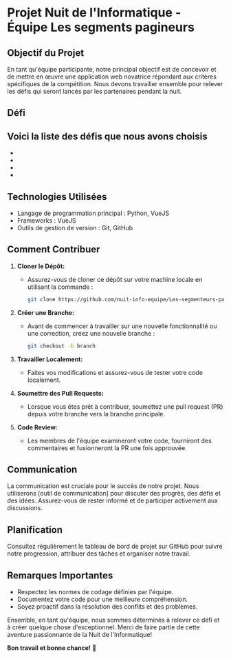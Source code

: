 # Projet Nuit de l'Informatique - Équipe Les segments pagineurs

## Objectif du Projet

En tant qu'équipe participante, notre principal objectif est de concevoir et de mettre en œuvre une application web novatrice répondant aux critères spécifiques de la compétition. Nous devons travailler ensemble pour relever les défis qui seront lancés par les partenaires pendant la nuit.

## Défi
Voici la liste des défis que nous avons choisis
- 
- 
- 
- 
- 

## Technologies Utilisées

- Langage de programmation principal : Python, VueJS
- Frameworks : VueJS
- Outils de gestion de version : Git, GitHub

## Comment Contribuer

1. **Cloner le Dépôt:**
   - Assurez-vous de cloner ce dépôt sur votre machine locale en utilisant la commande :
     ```bash
     git clone https://github.com/nuit-info-equipe/Les-segmenteurs-pagineurs
     ```

2. **Créer une Branche:**
   - Avant de commencer à travailler sur une nouvelle fonctionnalité ou une correction, créez une nouvelle branche :
     ```bash
     git checkout -b branch
     ```

3. **Travailler Localement:**
   - Faites vos modifications et assurez-vous de tester votre code localement.

4. **Soumettre des Pull Requests:**
   - Lorsque vous êtes prêt à contribuer, soumettez une pull request (PR) depuis votre branche vers la branche principale.

5. **Code Review:**
   - Les membres de l'équipe examineront votre code, fourniront des commentaires et fusionneront la PR une fois approuvée.

## Communication

La communication est cruciale pour le succès de notre projet. Nous utiliserons [outil de communication] pour discuter des progrès, des défis et des idées. Assurez-vous de rester informé et de participer activement aux discussions.

## Planification

Consultez régulièrement le tableau de bord de projet sur GitHub pour suivre notre progression, attribuer des tâches et organiser notre travail.

## Remarques Importantes

- Respectez les normes de codage définies par l'équipe.
- Documentez votre code pour une meilleure compréhension.
- Soyez proactif dans la résolution des conflits et des problèmes.

Ensemble, en tant qu'équipe, nous sommes déterminés à relever ce défi et à créer quelque chose d'exceptionnel. Merci de faire partie de cette aventure passionnante de la Nuit de l'Informatique!

**Bon travail et bonne chance!** 🚀

